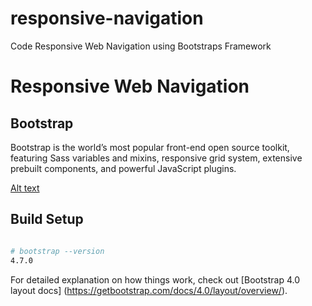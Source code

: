 # responsive-navigation
Code Responsive Web Navigation using Bootstraps Framework
# Responsive Web Navigation

## Bootstrap
Bootstrap is the world’s most popular front-end open source toolkit, featuring Sass variables and mixins, responsive grid system, extensive prebuilt components, and powerful JavaScript plugins.

[Alt text](/relative/path/to/preview-desktop.png?raw=true "Desktop Preview")

## Build Setup

```bash

# bootstrap --version
4.7.0

```


For detailed explanation on how things work, check out [Bootstrap 4.0 layout docs] (https://getbootstrap.com/docs/4.0/layout/overview/).
